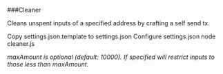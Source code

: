 ###Cleaner

Cleans unspent inputs of a specified address by crafting a self send tx.

Copy settings.json.template to settings.json
Configure settings.json
node cleaner.js <address> <maxAmount>

maxAmount is optional (default: 10000). If specified will restrict inputs to those
less than maxAmount.
